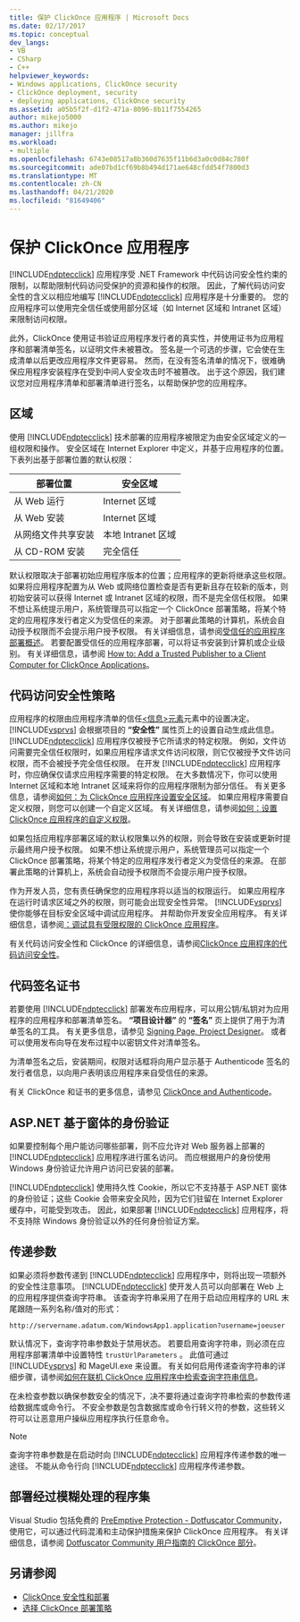 ```yaml
---
title: 保护 ClickOnce 应用程序 | Microsoft Docs
ms.date: 02/17/2017
ms.topic: conceptual
dev_langs:
- VB
- CSharp
- C++
helpviewer_keywords:
- Windows applications, ClickOnce security
- ClickOnce deployment, security
- deploying applications, ClickOnce security
ms.assetid: a05b5f2f-d1f2-471a-8096-8b11f7554265
author: mikejo5000
ms.author: mikejo
manager: jillfra
ms.workload:
- multiple
ms.openlocfilehash: 6743e08517a8b360d7635f11b6d3a0c0d84c780f
ms.sourcegitcommit: ade07bd1cf69b8b494d171ae648cfdd54f7800d3
ms.translationtype: MT
ms.contentlocale: zh-CN
ms.lasthandoff: 04/21/2020
ms.locfileid: "81649406"
---
```

# <a name="secure-clickonce-applications"></a>保护 ClickOnce 应用程序
[!INCLUDE[ndptecclick](../deployment/includes/ndptecclick_md.md)] 应用程序受 .NET Framework 中代码访问安全性约束的限制，以帮助限制代码访问受保护的资源和操作的权限。 因此，了解代码访问安全性的含义以相应地编写 [!INCLUDE[ndptecclick](../deployment/includes/ndptecclick_md.md)] 应用程序是十分重要的。 您的应用程序可以使用完全信任或使用部分区域（如 Internet 区域和 Intranet 区域）来限制访问权限。

 此外，ClickOnce 使用证书验证应用程序发行者的真实性，并使用证书为应用程序和部署清单签名，以证明文件未被篡改。 签名是一个可选的步骤，它会使在生成清单以后更改应用程序文件更容易。 然而，在没有签名清单的情况下，很难确保应用程序安装程序在受到中间人安全攻击时不被篡改。 出于这个原因，我们建议您对应用程序清单和部署清单进行签名，以帮助保护您的应用程序。

## <a name="zones"></a>区域
 使用 [!INCLUDE[ndptecclick](../deployment/includes/ndptecclick_md.md)] 技术部署的应用程序被限定为由安全区域定义的一组权限和操作。 安全区域在 Internet Explorer 中定义，并基于应用程序的位置。 下表列出基于部署位置的默认权限：

|部署位置|安全区域|
|-------------------------|-------------------|
|从 Web 运行|Internet 区域|
|从 Web 安装|Internet 区域|
|从网络文件共享安装|本地 Intranet 区域|
|从 CD-ROM 安装|完全信任|

 默认权限取决于部署初始应用程序版本的位置；应用程序的更新将继承这些权限。 如果将应用程序配置为从 Web 或网络位置检查是否有更新且存在较新的版本，则初始安装可以获得 Internet 或 Intranet 区域的权限，而不是完全信任权限。 如果不想让系统提示用户，系统管理员可以指定一个 ClickOnce 部署策略，将某个特定的应用程序发行者定义为受信任的来源。 对于部署此策略的计算机，系统会自动授予权限而不会提示用户授予权限。 有关详细信息，请参阅[受信任的应用程序部署概述](../deployment/trusted-application-deployment-overview.md)。 若要配置受信任的应用程序部署，可以将证书安装到计算机或企业级别。 有关详细信息，请参阅 [How to: Add a Trusted Publisher to a Client Computer for ClickOnce Applications](../deployment/how-to-add-a-trusted-publisher-to-a-client-computer-for-clickonce-applications.md)。

## <a name="code-access-security-policies"></a>代码访问安全性策略
 应用程序的权限由应用程序清单的信任[\<信息>元素](../deployment/trustinfo-element-clickonce-application.md)元素中的设置决定。 [!INCLUDE[vsprvs](../code-quality/includes/vsprvs_md.md)] 会根据项目的 **“安全性”** 属性页上的设置自动生成此信息。 [!INCLUDE[ndptecclick](../deployment/includes/ndptecclick_md.md)] 应用程序仅被授予它所请求的特定权限。 例如，文件访问需要完全信任权限时，如果应用程序请求文件访问权限，则它仅被授予文件访问权限，而不会被授予完全信任权限。 在开发 [!INCLUDE[ndptecclick](../deployment/includes/ndptecclick_md.md)] 应用程序时，你应确保仅请求应用程序需要的特定权限。 在大多数情况下，你可以使用 Internet 区域和本地 Intranet 区域来将你的应用程序限制为部分信任。 有关更多信息，请参阅[如何：为 ClickOnce 应用程序设置安全区域](../deployment/how-to-set-a-security-zone-for-a-clickonce-application.md)。 如果应用程序需要自定义权限，则您可以创建一个自定义区域。 有关详细信息，请参阅[如何：设置 ClickOnce 应用程序的自定义权限](../deployment/how-to-set-custom-permissions-for-a-clickonce-application.md)。

 如果包括应用程序部署区域的默认权限集以外的权限，则会导致在安装或更新时提示最终用户授予权限。 如果不想让系统提示用户，系统管理员可以指定一个 ClickOnce 部署策略，将某个特定的应用程序发行者定义为受信任的来源。 在部署此策略的计算机上，系统会自动授予权限而不会提示用户授予权限。

 作为开发人员，您有责任确保您的应用程序将以适当的权限运行。 如果应用程序在运行时请求区域之外的权限，则可能会出现安全性异常。 [!INCLUDE[vsprvs](../code-quality/includes/vsprvs_md.md)] 使你能够在目标安全区域中调试应用程序。 并帮助你开发安全应用程序。 有关详细信息，请参阅[：调试具有受限权限的 ClickOnce 应用程序](securing-clickonce-applications.md)。

 有关代码访问安全性和 ClickOnce 的详细信息，请参阅[ClickOnce 应用程序的代码访问安全性](../deployment/code-access-security-for-clickonce-applications.md)。

## <a name="code-signing-certificates"></a>代码签名证书
 若要使用 [!INCLUDE[ndptecclick](../deployment/includes/ndptecclick_md.md)] 部署发布应用程序，可以用公钥/私钥对为应用程序的应用程序和部署清单签名。 **“项目设计器”** 的 **“签名”** 页上提供了用于为清单签名的工具。 有关更多信息，请参见 [Signing Page, Project Designer](../ide/reference/signing-page-project-designer.md)。 或者可以使用发布向导在发布过程中以密钥文件对清单签名。

 为清单签名之后，安装期间，权限对话框将向用户显示基于 Authenticode 签名的发行者信息，以向用户表明该应用程序来自受信任的来源。

 有关 ClickOnce 和证书的更多信息，请参见 [ClickOnce and Authenticode](../deployment/clickonce-and-authenticode.md)。

## <a name="aspnet-form-based-authentication"></a>ASP.NET 基于窗体的身份验证
 如果要控制每个用户能访问哪些部署，则不应允许对 Web 服务器上部署的 [!INCLUDE[ndptecclick](../deployment/includes/ndptecclick_md.md)] 应用程序进行匿名访问。 而应根据用户的身份使用 Windows 身份验证允许用户访问已安装的部署。

 [!INCLUDE[ndptecclick](../deployment/includes/ndptecclick_md.md)] 使用持久性 Cookie，所以它不支持基于 ASP.NET 窗体的身份验证；这些 Cookie 会带来安全风险，因为它们驻留在 Internet Explorer 缓存中，可能受到攻击。 因此，如果部署 [!INCLUDE[ndptecclick](../deployment/includes/ndptecclick_md.md)] 应用程序，将不支持除 Windows 身份验证以外的任何身份验证方案。

## <a name="pass-arguments"></a>传递参数
 如果必须将参数传递到 [!INCLUDE[ndptecclick](../deployment/includes/ndptecclick_md.md)] 应用程序中，则将出现一项额外的安全性注意事项。 [!INCLUDE[ndptecclick](../deployment/includes/ndptecclick_md.md)] 使开发人员可以向部署在 Web 上的应用程序提供查询字符串。 该查询字符串采用了在用于启动应用程序的 URL 末尾跟随一系列名称/值对的形式：

 `http://servername.adatum.com/WindowsApp1.application?username=joeuser`

 默认情况下，查询字符串参数处于禁用状态。 若要启用查询字符串，则必须在应用程序部署清单中设置特性 `trustUrlParameters` 。 此值可通过 [!INCLUDE[vsprvs](../code-quality/includes/vsprvs_md.md)] 和 MageUI.exe 来设置。 有关如何启用传递查询字符串的详细步骤，请参阅[如何在联机 ClickOnce 应用程序中检索查询字符串信息](../deployment/how-to-retrieve-query-string-information-in-an-online-clickonce-application.md)。

 在未检查参数以确保参数安全的情况下，决不要将通过查询字符串检索的参数传递给数据库或命令行。 不安全参数是包含数据库或命令行转义符的参数，这些转义符可以让恶意用户操纵应用程序执行任意命令。

> [!NOTE]
> 查询字符串参数是在启动时向 [!INCLUDE[ndptecclick](../deployment/includes/ndptecclick_md.md)] 应用程序传递参数的唯一途径。 不能从命令行向 [!INCLUDE[ndptecclick](../deployment/includes/ndptecclick_md.md)] 应用程序传递参数。

## <a name="deploying-obfuscated-assemblies"></a>部署经过模糊处理的程序集
 Visual Studio 包括免费的 [PreEmptive Protection - Dotfuscator Community](../ide/dotfuscator/index.md)，使用它，可以通过代码混淆和主动保护措施来保护 ClickOnce 应用程序。  有关详细信息，请参阅 [Dotfuscator Community 用户指南的 ClickOnce 部分](https://www.preemptive.com/dotfuscator/ce/docs/help/5.27/advanced_clickonce.html)。

## <a name="see-also"></a>另请参阅
- [ClickOnce 安全性和部署](../deployment/clickonce-security-and-deployment.md)
- [选择 ClickOnce 部署策略](../deployment/choosing-a-clickonce-deployment-strategy.md)